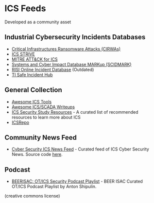 # ICS Feeds

Developed as a community asset

## Industrial Cybersecurity Incidents Databases
- [Critical Infrastructures Ransomware Attacks (CIRWAs)](https://sites.temple.edu/care/ci-rw-attacks/)
- [ICS STRIVE](https://icsstrive.com) 
- [MITRE ATT&CK for ICS](https://collaborate.mitre.org/attackics/index.php/Groups)
- [Systems and Cyber Impact Database MARKup (SCIDMARK)](http://scidmark.com/)
- [RISI Online Incident Database](https://www.risidata.com) (Outdated)
- [TI Safe Incident Hub](https://hub.tisafe.com/)

## General Collection

- [Awesome ICS Tools](https://github.com/hslatman/awesome-industrial-control-system-security)
- [Awesome ICS/SCADA Writeups](https://github.com/neutrinoguy/awesome-ics-writeups)
- [ICS Security Study Resources](https://github.com/Ka0sKl0wN/ICS-Security-Study-Resources) - A curated list of recommended resources to learn more about ICS
- [ICSRepo](https://github.com/MDudek-ICS)

## Community News Feed

- [Cyber Security ICS News Feed](https://cyberics.github.io/News/news.html) - Curated feed of ICS Cyber Security News. Source code [here](https://github.com/CyberICS/CyberICS.github.io).

## Podcast

- [BEERISAC: OT/ICS Security Podcast Playlist](https://www.listennotes.com/listen/beerisac-otics-security-podcast-playlist-j-G0QwC8Zsu/) - BEER ISAC Curated OT/ICS Podcast Playlist by Anton Shipulin.

(creative commons license)
